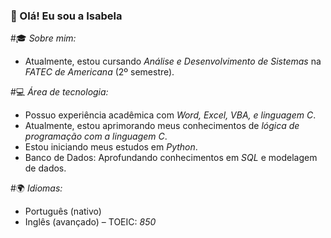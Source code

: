 ### 👋 Olá! Eu sou a Isabela  

#🎓 *Sobre mim:*  
- Atualmente, estou cursando *Análise e Desenvolvimento de Sistemas* na *FATEC de Americana* (2º semestre).  

#💻 *Área de tecnologia:*     
- Possuo experiência acadêmica com *Word, Excel, VBA, e linguagem C*.  
- Atualmente, estou aprimorando meus conhecimentos de *lógica de programação com a linguagem C*.
- Estou iniciando meus estudos em *Python*.
- Banco de Dados: Aprofundando conhecimentos em *SQL* e modelagem de dados. 

#🌍 *Idiomas:*  
- Português (nativo)  
- Inglês (avançado) – TOEIC: *850*  
